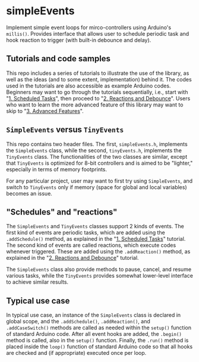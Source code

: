 # simpleEvents

Implement simple event loops for mirco-controllers using Arduino's `millis()`. Provides interface that allows user to schedule periodic task and hook reaction to trigger (with built-in debounce and delay).

## Tutorials and code samples

This repo includes a series of tutorials to illustrate the use of the library, as well as the ideas (and to some extent, implementation) behind it. The codes used in the tutorials are also accessible as example Arduino codes. Beginners may want to go through the tutorials sequentially, i.e., start with "[1. Scheduled Tasks](docs/1_scheduled_tasks.md)", then proceed to "[2. Reactions and Debounce](docs/2_reactions_and_debounce.md)". Users who want to learn the more advanced feature of this library may want to skip to "[3. Advanced Features](docs/3_advanced_features.md)".

## `SimpleEvents` versus `TinyEvents`

This repo contains two header files. The first, `simpleEvents.h`, implements the `SimpleEvents` class, while the second, `tinyEvents.h`, implements the `TinyEvents` class. The functionalities of the two classes are similar, except that `TinyEvents` is optimized for 8-bit controllers and is aimed to be "lighter," especially in terms of memory footprints.

For any particular project, user may want to first try using `SimpleEvents`, and switch to `TinyEvents` only if memory (space for global and local variables) becomes an issue.

## "Schedules" and "reactions"

The `SimpleEvents` and `TinyEvents` classes support 2 kinds of events. The first kind of events are periodic tasks, which are added using the `.addSchedule()` method, as explained in the "[1. Scheduled Tasks](docs/1_scheduled_tasks.md)" tutorial. The second kind of events are called reactions, which execute codes whenever triggered. These are added using the `.addReaction()` method, as explained in the "[2. Reactions and Debounce](docs/2_reactions_and_debounce.md)" tutorial.

The `SimpleEvents` class also provide methods to pause, cancel, and resume various tasks, while the `TinyEvents` provides somewhat lower-level interface to achieve similar results.

## Typical use case

In typical use case, an instance of the `SimpleEvents` class is declared in global scope, and the `.addSchedule()`, `.addReaction()`, and `.addCaseSwitch()` methods are called as needed within the `setup()` function of standard Arduino code. After all event hooks are added, the `.begin()` method is called, also in the `setup()` function. Finally, the `.run()` method is placed inside the `loop()` function of standard Arduino code so that all hooks are checked and (if appropriate) executed once per loop.
